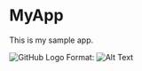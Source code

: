 # MyApp
This is my sample app.

![GitHub Logo](https://encrypted-tbn0.gstatic.com/images?q=tbn:ANd9GcTq5WclSXtpbJuHff3tPgJki-jMzs1X0DVZSditLc2oi5mB0sxmfg)
Format: ![Alt Text](url)
